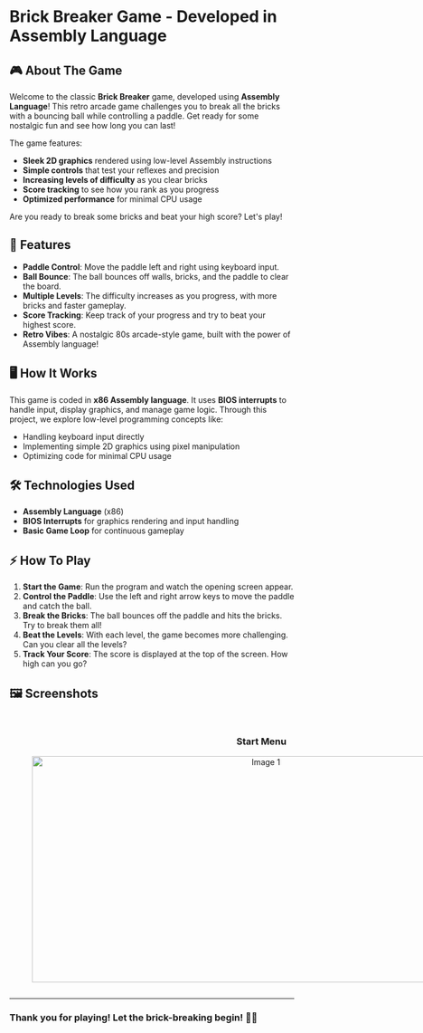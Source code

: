 # Brick Breaker Game - Developed in Assembly Language

## 🎮 About The Game

Welcome to the classic **Brick Breaker** game, developed using **Assembly Language**! This retro arcade game challenges you to break all the bricks with a bouncing ball while controlling a paddle. Get ready for some nostalgic fun and see how long you can last!

The game features:
- **Sleek 2D graphics** rendered using low-level Assembly instructions
- **Simple controls** that test your reflexes and precision
- **Increasing levels of difficulty** as you clear bricks
- **Score tracking** to see how you rank as you progress
- **Optimized performance** for minimal CPU usage

Are you ready to break some bricks and beat your high score? Let's play!

## 🚀 Features

- **Paddle Control**: Move the paddle left and right using keyboard input.
- **Ball Bounce**: The ball bounces off walls, bricks, and the paddle to clear the board.
- **Multiple Levels**: The difficulty increases as you progress, with more bricks and faster gameplay.
- **Score Tracking**: Keep track of your progress and try to beat your highest score.
- **Retro Vibes**: A nostalgic 80s arcade-style game, built with the power of Assembly language!

## 🖥️ How It Works

This game is coded in **x86 Assembly language**. It uses **BIOS interrupts** to handle input, display graphics, and manage game logic. Through this project, we explore low-level programming concepts like:
- Handling keyboard input directly
- Implementing simple 2D graphics using pixel manipulation
- Optimizing code for minimal CPU usage

## 🛠️ Technologies Used

- **Assembly Language** (x86)
- **BIOS Interrupts** for graphics rendering and input handling
- **Basic Game Loop** for continuous gameplay

## ⚡ How To Play

1. **Start the Game**: Run the program and watch the opening screen appear.
2. **Control the Paddle**: Use the left and right arrow keys to move the paddle and catch the ball.
3. **Break the Bricks**: The ball bounces off the paddle and hits the bricks. Try to break them all!
4. **Beat the Levels**: With each level, the game becomes more challenging. Can you clear all the levels?
5. **Track Your Score**: The score is displayed at the top of the screen. How high can you go?

## 🖼️ Screenshots

<div style="display: flex; justify-content: space-around; align-items: center;">

  <figure style="text-align: center;">
    <h3>Start Menu</h3>
    <img src="https://github.com/salehahmed99/Assemblyx69/blob/main/readme-assets/startmenu.png" alt="Image 1" height="400px" width="812px">
  </figure>

  <figure style="text-align: center;">
    <h3>Game Overview</h3>
    <img src="https://github.com/salehahmed99/Assemblyx69/blob/main/readme-assets/gameoverview.png" alt="Image 2" height="400px" width="812px">
  </figure>

  <figure style="text-align: center;">
    <h3>Difficult Level</h3>
    <img src="https://github.com/salehahmed99/Assemblyx69/blob/main/readme-assets/gameoverview2.png" alt="Image 2" height="400px" width="812px">
  </figure>

  <figure style="text-align: center;">
    <h3>Chat </h3>
    <img src="https://github.com/salehahmed99/Assemblyx69/blob/main/readme-assets/chat.png" alt="Image 3" height="400px" width="812px">
  </figure>

</div>


---

### Thank you for playing! Let the brick-breaking begin! 🧱🎯
